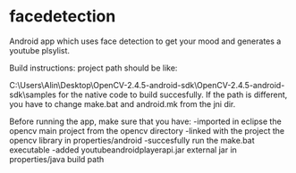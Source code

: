 facedetection
=============
Android app which uses face detection to get your mood and generates a youtube plsylist.

Build instructions:
project path should be like:

C:\Users\Alin\Desktop\OpenCV-2.4.5-android-sdk\OpenCV-2.4.5-android-sdk\samples
for the native code to build succesfully. If the path is different, you have to
change make.bat and android.mk from the jni dir.

Before running the app, make sure that you have:
-imported in eclipse the opencv main project from the opencv directory
-linked with the project the opencv library in properties/android
-succesfully run the make.bat executable
-added youtubeandroidplayerapi.jar external jar in properties/java build path